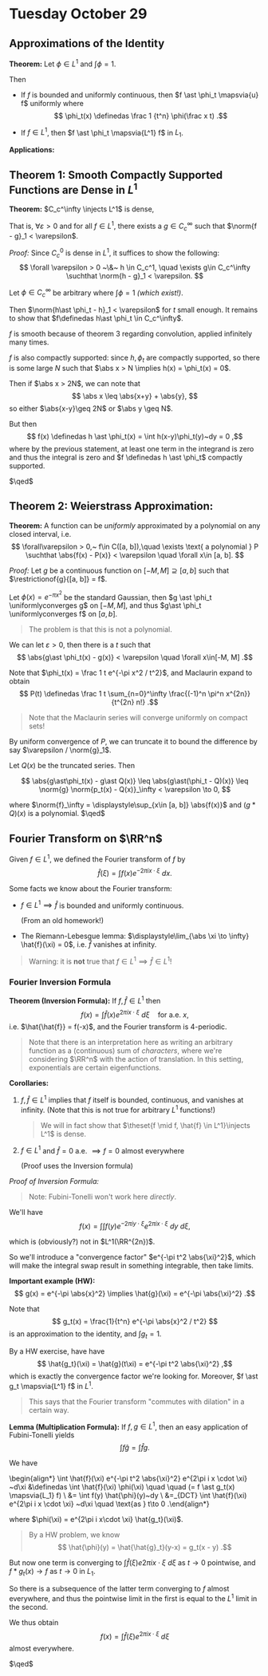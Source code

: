 # Tuesday October 29

## Approximations of the Identity

**Theorem:**
Let $\phi \in L^1$ and $\int \phi = 1$.

Then

- If $f$ is bounded and uniformly continuous, then $f \ast \phi_t \mapsvia{u} f$ uniformly where 
$$
\phi_t(x) \definedas \frac 1 {t^n} \phi(\frac x t)
.$$

- If $f\in L^1$, then $f \ast \phi_t \mapsvia{L^1} f$ in $L_1$.


**Applications:**

## Theorem 1: Smooth Compactly Supported Functions are Dense in $L^1$

**Theorem:**
$C_c^\infty \injects L^1$ is dense,

That is, $\forall \varepsilon > 0$ and for all $f\in L^1$, there exists a $g\in C_c^\infty$ such that $\norm{f - g}_1 < \varepsilon$.

*Proof:* 
Since $C_c^0$ is dense in $L^1$, it suffices to show the following:
$$
\forall \varepsilon > 0 ~\&~ h \in C_c^1, \quad \exists g\in C_c^\infty \suchthat \norm{h - g}_1 < \varepsilon.
$$

Let $\phi \in C_c^\infty$ be arbitrary where $\int \phi = 1$ *(which exist!)*.

Then $\norm{h\ast \phi_t - h}_1 < \varepsilon$ for $t$ small enough.
It remains to show that $f\definedas h\ast \phi_t \in C_c^\infty$.

$f$ is smooth because of theorem 3 regarding convolution, applied infinitely many times.

$f$ is also compactly supported: since $h, \phi_t$ are compactly supported, so there is some large $N$ such that $\abs x > N \implies h(x) = \phi_t(x) = 0$.

Then if $\abs x > 2N$, we can note that 
$$
\abs x \leq \abs{x+y} + \abs{y},
$$
so either $\abs{x-y}\geq 2N$ or $\abs y \geq N$.
  
But then 
$$
f(x) \definedas h \ast \phi_t(x) = \int h(x-y)\phi_t(y)~dy = 0
,$$ 
where by the previous statement, at least one term in the integrand is zero and thus the integral is zero and $f \definedas h \ast \phi_t$ compactly supported.

$\qed$

## Theorem 2: Weierstrass Approximation:

**Theorem:**
A function can be *uniformly* approximated by a polynomial on any closed interval, i.e.
$$
\forall\varepsilon > 0,~ f\in C([a, b]),\quad \exists \text{ a polynomial } P \suchthat \abs{f(x) - P(x)} < \varepsilon \quad \forall x\in [a, b].
$$

*Proof:*
Let $g$ be a continuous function on $[-M, M] \supseteq [a, b]$ such that $\restrictionof{g}{[a, b]} = f$.

Let $\phi(x) = e^{-\pi x^2}$ be the standard Gaussian, then $g \ast \phi_t \uniformlyconverges g$ on $[-M, M ]$, and thus $g\ast \phi_t \uniformlyconverges f$ on $[a, b]$.

> The problem is that this is not a polynomial.

We can let $\varepsilon > 0$, then there is a $t$ such that 
$$
\abs{g\ast \phi_t(x) - g(x)} < \varepsilon \quad \forall x\in[-M, M]
.$$

Note that $\phi_t(x) = \frac 1 t e^{-\pi x^2 / t^2}$, and Maclaurin expand to obtain 
$$
P(t) \definedas \frac 1 t \sum_{n=0}^\infty \frac{(-1)^n \pi^n x^{2n}}{t^{2n} n!}
.$$

> Note that the Maclaurin series will converge uniformly on compact sets!

By uniform convergence of $P$, we can truncate it to bound the difference by say $\varepsilon / \norm{g}_1$.

Let $Q(x)$ be the truncated series.
Then

$$
\abs{g\ast\phi_t(x) - g\ast Q(x)} \leq \abs{g\ast(\phi_t - Q)(x)} \leq \norm{g} \norm{p_t(x) - Q(x)}_\infty < \varepsilon \to 0,
$$

where $\norm{f}_\infty = \displaystyle\sup_{x\in [a, b]} \abs{f(x)}$ and $(g\ast Q)(x)$ is a polynomial. $\qed$

## Fourier Transform on $\RR^n$

Given $f\in L^1$, we defined the Fourier transform of $f$ by
$$
\hat{f}(\xi) = \int f(x) e^{-2\pi i x\cdot \xi}~dx
.$$

Some facts we know about the Fourier transform:

- $f\in L^1 \implies \hat{f}$ is bounded and uniformly continuous.
  
  (From an old homework!)

- The Riemann-Lebesgue lemma: $\displaystyle\lim_{\abs \xi \to \infty} \hat{f}(\xi) = 0$, i.e. $\hat{f}$ vanishes at infinity.

> Warning: it is **not** true that $f \in L^1 \implies \hat{f}\in L^1$!

### Fourier Inversion Formula

**Theorem (Inversion Formula):**
If $f, \hat{f} \in L^1$ then
$$
f(x) = \int \hat{f} (x) e^{2\pi i x\cdot \xi} ~d\xi \quad \text{for a.e. } x,
$$
i.e. $\hat{\hat{f}} = f(-x)$, and the Fourier transform is 4-periodic.

> Note that there is an interpretation here as writing an arbitrary function as a (continuous) sum of *characters*, where we're considering $\RR^n$ with the action of translation. 
In this setting, exponentials are certain eigenfunctions.

**Corollaries:**

1. $f, \hat{f} \in L^1$ implies that $f$ itself is bounded, continuous, and vanishes at infinity. (Note that this is not true for arbitrary $L^1$ functions!)

    > We will in fact show that $\theset{f \mid f, \hat{f} \in L^1}\injects L^1$ is dense.

2. $f \in L^1$ and $\hat{f} = 0$ a.e. $\implies f = 0$ almost everywhere 
   
   (Proof uses the Inversion formula)

*Proof of Inversion Formula:*

> Note: Fubini-Tonelli won't work here *directly*.

We'll have
$$
f(x) = \int\int f(y) e^{-2\pi i y\cdot \xi} e^{2\pi i x \cdot \xi} ~dy ~d\xi,
$$

which is (obviously?) not in $L^1(\RR^{2n})$.

So we'll introduce a "convergence factor" $e^{-\pi t^2 \abs{\xi}^2}$, which will make the integral swap result in something integrable, then take limits.

**Important example (HW):** 
$$
g(x) = e^{-\pi \abs{x}^2} \implies \hat{g}(\xi) = e^{-\pi \abs{\xi}^2}
.$$

Note that 
$$
g_t(x) = \frac{1}{t^n} e^{-\pi \abs{x}^2 / t^2}
$$ 
is an approximation to the identity, and $\int g_t = 1$.

By a HW exercise, have have 
$$
\hat{g_t}(\xi) = \hat{g}(t\xi) = e^{-\pi t^2 \abs{\xi}^2}
,$$ 
which is exactly the convergence factor we're looking for.
Moreover, $f \ast g_t \mapsvia{L^1} f$ in $L^1$.

> This says that the Fourier transform "commutes with dilation" in a certain way.

**Lemma (Multiplication Formula):**
If $f, g \in L^1$, then an easy application of Fubini-Tonelli yields
$$
\int f \hat{g} = \int \hat{f} g.
$$

We have

\begin{align*}
\int \hat{f}(\xi) e^{-\pi t^2 \abs{\xi}^2} e^{2\pi i x \cdot \xi} ~d\xi 
&\definedas 
\int \hat{f}(\xi) \phi(\xi) \quad \quad (= f \ast g_t(x) \mapsvia{L_1} f) \\
&= \int f(y) \hat{\phi}(y)~dy \\
&=_{DCT} \int \hat{f}(\xi) e^{2\pi i x \cdot \xi} ~d\xi 
\quad \text{as } t\to 0
.\end{align*}


where $\phi(\xi) = e^{2\pi i x\cdot \xi} \hat{g_t}(\xi)$.

> By a HW problem, we know 
$$
\hat{\phi}(y) = \hat{\hat{g}_t}(y-x) =  g_t(x - y)
.$$

But now one term is converging to $\int \hat{f}(\xi) e{2\pi i x\cdot \xi} ~d\xi$ as $t\to 0$ pointwise, and $f\ast g_t(x) \to f$ as $t\to 0$ in $L_1$.

So there is a subsequence of the latter term converging to $f$ almost everywhere, and thus the pointwise limit in the first is equal to the $L^1$ limit in the second.

We thus obtain 
$$
f(x) = \int \hat{f}(\xi) e^{2\pi i x\cdot \xi} ~d\xi
$$ almost everywhere.

$\qed$
